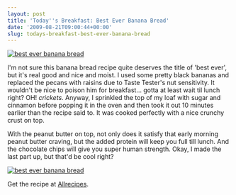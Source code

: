 ```yaml
---
layout: post
title: 'Today''s Breakfast: Best Ever Banana Bread'
date: '2009-08-21T09:00:44+00:00'
slug: todays-breakfast-best-ever-banana-bread
---
```

<a href="http://www.flickr.com/photos/kstar810/3837756975/in/photostream/"><img src="http://farm4.static.flickr.com/3578/3837756975_e3953b372e.jpg" alt="best ever banana bread" /></a>

I'm not sure this banana bread recipe quite deserves the title of 'best ever', but it's real good and nice and moist. I used some pretty black bananas and replaced the pecans with raisins due to Taste Tester's nut sensitivity. It wouldn't be nice to poison him for breakfast... gotta at least wait til lunch right? OH! *crickets*. Anyway, I sprinkled the top of my loaf with sugar and cinnamon before popping it in the oven and then took it out 10 minutes earlier than the recipe said to. It was cooked perfectly with a nice crunchy crust on top.

With the peanut butter on top, not only does it satisfy that early morning peanut butter craving, but the added protein will keep you full till lunch. And the chocolate chips will give you super human strength. Okay, I made the last part up, but that'd be cool right?

<a href="http://www.flickr.com/photos/kstar810/3837757493/"><img src="http://farm4.static.flickr.com/3506/3837757493_807150eb8d.jpg" alt="best ever banana bread" /></a>

Get the recipe at <a href="http://allrecipes.com/Recipe/Best-Ever-Banana-Bread/Detail.aspx?prop31=2">Allrecipes</a>.
